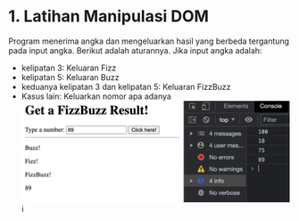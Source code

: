 # 1. Latihan Manipulasi DOM
Program menerima angka dan mengeluarkan hasil yang berbeda tergantung pada input angka.
Berikut adalah aturannya. Jika input angka adalah:
- kelipatan 3: Keluaran Fizz
- kelipatan 5: Keluaran Buzz
- keduanya kelipatan 3 dan kelipatan 5: Keluaran FizzBuzz
- Kasus lain: Keluarkan nomor apa adanya
![view](./166374651188.png)
i
